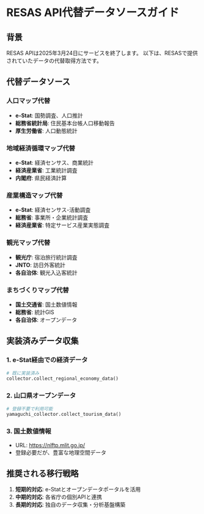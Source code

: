 # RESAS API代替データソースガイド

## 背景
RESAS APIは2025年3月24日にサービスを終了します。
以下は、RESASで提供されていたデータの代替取得方法です。

## 代替データソース

### 人口マップ代替
- **e-Stat**: 国勢調査、人口推計
- **総務省統計局**: 住民基本台帳人口移動報告
- **厚生労働省**: 人口動態統計

### 地域経済循環マップ代替
- **e-Stat**: 経済センサス、商業統計
- **経済産業省**: 工業統計調査
- **内閣府**: 県民経済計算

### 産業構造マップ代替
- **e-Stat**: 経済センサス-活動調査
- **総務省**: 事業所・企業統計調査
- **経済産業省**: 特定サービス産業実態調査

### 観光マップ代替
- **観光庁**: 宿泊旅行統計調査
- **JNTO**: 訪日外客統計
- **各自治体**: 観光入込客統計

### まちづくりマップ代替
- **国土交通省**: 国土数値情報
- **総務省**: 統計GIS
- **各自治体**: オープンデータ

## 実装済みデータ収集

### 1. e-Stat経由での経済データ
```python
# 既に実装済み
collector.collect_regional_economy_data()
```

### 2. 山口県オープンデータ
```python
# 登録不要で利用可能
yamaguchi_collector.collect_tourism_data()
```

### 3. 国土数値情報
- URL: https://nlftp.mlit.go.jp/
- 登録必要だが、豊富な地理空間データ

## 推奨される移行戦略
1. **短期的対応**: e-Statとオープンデータポータルを活用
2. **中期的対応**: 各省庁の個別APIと連携
3. **長期的対応**: 独自のデータ収集・分析基盤構築

